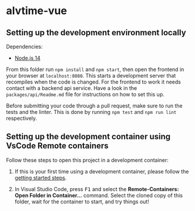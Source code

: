 # alvtime-vue

## Setting up the development environment locally

Dependencies:

- [Node.js 14](https://nodejs.org/en/)

From this folder run `npm install` and `npm start`, then open the frontend in your browser at `localhost:8080`. This starts a development server that recompiles when the code is changed. For the frontend to work it needs contact with a backend api service. Have a look in the `packages/api/Readme.md` file for instructions on how to set this up.

Before submitting your code through a pull request, make sure to run the tests and the linter. This is done by running `npm test` and `npm run lint` respectively.

## Setting up the development container using VsCode Remote containers

Follow these steps to open this project in a development container:

1. If this is your first time using a development container, please follow the [getting started steps](https://aka.ms/vscode-remote/containers/getting-started).

2. In Visual Studio Code, press <kbd>F1</kbd> and select the **Remote-Containers: Open Folder in Container...** command. Select the cloned copy of this folder, wait for the container to start, and try things out!
